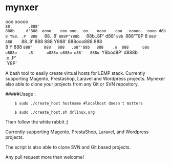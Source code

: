 mynxer
======


ooo        ooooo                                                        
`88.       .888'                                                        
 888b     d'888  oooo    ooo ooo. .oo.   oooo    ooo  .ooooo.  oooo d8b 
 8 Y88. .P  888   `88.  .8'  `888P"Y88b   `88b..8P'  d88' `88b `888""8P 
 8  `888'   888    `88..8'    888   888     Y888'    888ooo888  888     
 8    Y     888     `888'     888   888   .o8"'88b   888    .o  888     
o8o        o888o     .8'     o888o o888o o88'   888o `Y8bod8P' d888b    
                 .o..P'                                                 
                 `Y8P'                                                  
                                                                        


A bash tool to easily create virtual hosts for LEMP stack.
Currently supporting Magento, Prestashop, Laravel and Wordpress projects.
Mynexer also able to clone your projects from any Git or SVN repository.


#####Usage :

        $ sudo ./create_host hostname #localhost doesn't matters

        $ sudo ./create_host.sh drlinux.org
        

Then follow the white rabbit ;)

Currently supporting Magento, PrestaShop, Laravel, and Wordpress projects.

The script is also able to clone SVN and Git based projects.

Any pull request more than welcome!
